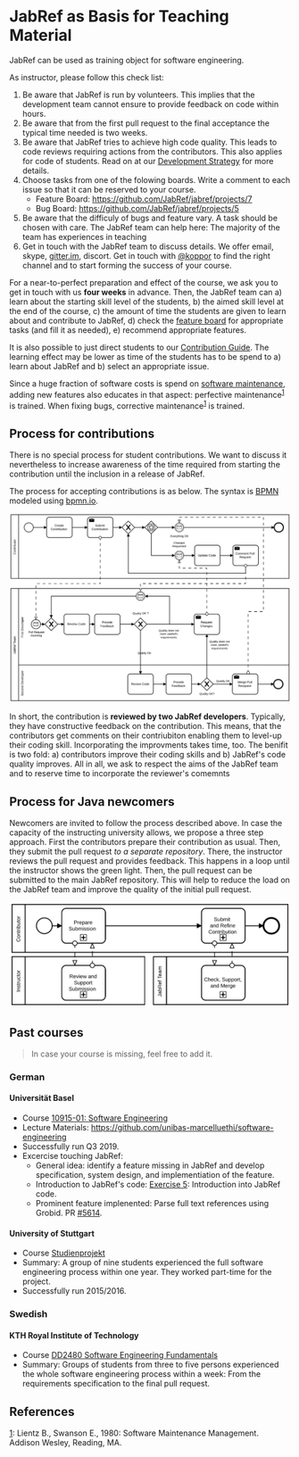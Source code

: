 # JabRef as Basis for Teaching Material

JabRef can be used as training object for software engineering.

As instructor, please follow this check list:

1. Be aware that JabRef is run by volunteers. This implies that the development team cannot ensure to provide feedback on code within hours.
2. Be aware that from the first pull request to the final acceptance the typical time needed is two weeks.
3. Be aware that JabRef tries to achieve high code quality. This leads to code reviews requiring actions from the contributors. This also applies for code of students. Read on at our [Development Strategy](development-strategy.md) for more details.
4. Choose tasks from one of the folowing boards. Write a comment to each issue so that it can be reserved to your course.
   - Feature Board: <https://github.com/JabRef/jabref/projects/7>
   - Bug Board: <https://github.com/JabRef/jabref/projects/5>
5. Be aware that the difficuly of bugs and feature vary. A task should be chosen with care. The JabRef team can help here: The majority of the team has experiences in teaching
6. Get in touch with the JabRef team to discuss details. We offer email, skype, [gitter.im](https://gitter.im/JabRef/jabref), discort. Get in touch with [@koppor](https://github.com/koppor/) to find the right channel and to start forming the success of your course.

For a near-to-perfect preparation and effect of the course, we ask you to get in touch with us **four weeks** in advance. Then, the JabRef team can a) learn about the starting skill level of the students, b) the aimed skill level at the end of the course, c) the amount of time the students are given to learn about and contribute to JabRef, d) check the [feature board](https://github.com/JabRef/jabref/projects/7) for appropriate tasks (and fill it as needed), e) recommend appropriate features.

It is also possible to just direct students to our [Contribution Guide](https://github.com/JabRef/jabref/blob/master/CONTRIBUTING.md#contributing-guide). The learning effect may be lower as time of the students has to be spend to a) learn about JabRef and b) select an appropriate issue.

Since a huge fraction of software costs is spend on [software maintenance](https://en.wikipedia.org/wiki/Software_maintenance), adding new features also educates in that aspect: perfective maintenance<sup id="a1">[1](#LientzSwanson)</sup> is trained. When fixing bugs, corrective maintenance<sup>[1](#LientzSwanson)</sup> is trained.

## Process for contributions

There is no special process for student contributions. We want to discuss it nevertheless to increase awareness of the time required from starting the contribution until the inclusion in a release of JabRef.

The process for accepting contributions is as below.
The syntax is [BPMN](https://en.wikipedia.org/wiki/Business_Process_Model_and_Notation) modeled using [bpmn.io](https://bpmn.io/).

[![process](images/contribution-process-reviews.svg)](images/contribution-process-reviews.svg)

In short, the contribution is **reviewed by two JabRef developers**.
Typically, they have constructive feedback on the contribution.
This means, that the contributors get comments on their contriubiton enabling them to level-up their coding skill.
Incorporating the improvments takes time, too.
The benifit is two fold: a) contributors improve their coding skills and b) JabRef's code quality improves.
All in all, we ask to respect the aims of the JabRef team and to reserve time to incorporate the reviewer's comemnts

## Process for Java newcomers

Newcomers are invited to follow the process described above.
In case the capacity of the instructing university allows, we propose a three step approach.
First the contributors prepare their contribution as usual.
Then, they submit the pull request *to a separate repository*.
There, the instructor reviews the pull request and provides feedback.
This happens in a loop until the instructor shows the green light.
Then, the pull request can be submitted to the main JabRef repository.
This will help to reduce the load on the JabRef team and improve the quality of the initial pull request.

[![process with instructor](images/contribution-process-reviews-with-instructor.svg)](images/contribution-process-reviews-with-instructor.svg)

## Past courses

> In case your course is missing, feel free to add it.

### German

#### Universität Basel

- Course [10915-01: Software Engineering](https://dmi.unibas.ch/de/studium/computer-science-informatik/lehrangebot-hs18/vorlesung-software-engineering/)
- Lecture Materials: <https://github.com/unibas-marcelluethi/software-engineering>
- Successfully run Q3 2019.
- Excercise touching JabRef:
  - General idea: identify a feature missing in JabRef and develop specification, system design, and implementiation of the feature.
  - Introduction to JabRef's code: [Exercise 5](https://github.com/unibas-marcelluethi/software-engineering/blob/master/docs/week5/exercises/practical-exercises.md): Introduction into JabRef code.
  - Prominent feature implenented: Parse full text references using Grobid. PR [#5614](https://github.com/JabRef/jabref/pull/5614).

#### University of Stuttgart

- Course [Studienprojekt](https://www.f05.uni-stuttgart.de/informatik/studierende/bachelor/stupro/)
- Summary: A group of nine students experienced the full software engineering process within one year. They worked part-time for the project.
- Successfully run 2015/2016.

### Swedish

#### KTH Royal Institute of Technology

- Course [DD2480 Software Engineering Fundamentals](https://www.kth.se/student/kurser/kurs/DD2480?l=en)
- Summary: Groups of students from three to five persons experienced the whole software engineering process within a week: From the requirements specification to the final pull request.

## References

<a id="LientzSwanson" href="#a1">1</a>: Lientz B., Swanson E., 1980: Software Maintenance Management. Addison Wesley, Reading, MA.

<!-- markdownlint-disable-file MD033 -->
